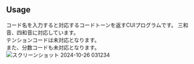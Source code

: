 ## Usage
コード名を入力すると対応するコードトーンを返すCUIプログラムです。
三和音、四和音に対応しています。  
テンションコードは未対応となります。  
また、分数コードも未対応となります。  
![スクリーンショット 2024-10-26 031234](https://github.com/user-attachments/assets/52f50e0f-1f99-4b14-b573-2a264194b0d8)
